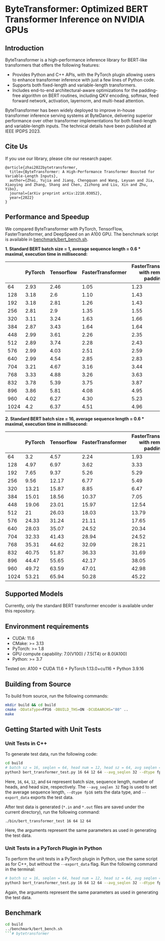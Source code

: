# ByteTransformer: Optimized BERT Transformer Inference on NVIDIA GPUs

## Introduction

ByteTransformer is a high-performance inference library for BERT-like transformers that offers the following features:

* Provides Python and C++ APIs, with the PyTorch plugin allowing users to enhance transformer inference with just a few lines of Python code.
* Supports both fixed-length and variable-length transformers.
* Includes end-to-end architectural-aware optimizations for the padding-free algorithm on BERT routines, including QKV encoding, softmax, feed forward network, activation, layernorm, and multi-head attention.

ByteTransformer has been widely deployed to improve in-house transformer inference serving systems at ByteDance, delivering superior performance over other transformer implementations for both fixed-length and variable-length inputs. The technical details have been published at IEEE IPDPS 2023.

## Cite Us

If you use our library, please cite our research paper.

```
@article{zhai2022bytetransformer,
  title={ByteTransformer: A High-Performance Transformer Boosted for Variable-Length Inputs},
  author={Zhai, Yujia and Jiang, Chengquan and Wang, Leyuan and Jia, Xiaoying and Zhang, Shang and Chen, Zizhong and Liu, Xin and Zhu, Yibo},
  journal={arXiv preprint arXiv:2210.03052},
  year={2022}
}
```

## Performance and Speedup

We compared ByteTransformer with PyTorch, TensorFlow, FasterTransformer, and DeepSpeed on an A100 GPU. The benchmark script is available in [benchmark/bert_bench.sh](https://github.com/bytedance/ByteTransformer/blob/main/benchmark/bert_bench.sh).

**1. Standard BERT batch size = 1, average sequence length = 0.6 * maximal, execution time in millisecond:**

|      | PyTorch | Tensorflow | FasterTransformer | FasterTransformer with remove padding | DeepSpeed | ByteTransformer |
|------|-------------|----------------|-------------------|---------------------------------------|---------------------|-----------------|
| 64   | 2.93        | 2.46           | 1.05              | 1.23                                  | 1.17                | 0.90            |
| 128  | 3.18        | 2.6            | 1.10              | 1.43                                  | 1.28                | 0.97            |
| 192  | 3.18        | 2.81           | 1.26              | 1.43                                  | 1.40                | 1.36            |
| 256  | 2.81        | 2.9            | 1.35              | 1.55                                  | 1.51                | 1.43            |
| 320  | 3.11        | 3.24           | 1.63              | 1.66                                  | 1.84                | 1.69            |
| 384  | 2.87        | 3.43           | 1.64              | 1.64                                  | 1.95                | 1.72            |
| 448  | 2.99        | 3.61           | 2.26              | 2.35                                  | 2.23                | 1.86            |
| 512  | 2.89        | 3.74           | 2.28              | 2.43                                  | 2.37                | 2.00            |
| 576  | 2.99        | 4.03           | 2.51              | 2.59                                  | 2.70                | 2.19            |
| 640  | 2.99        | 4.54           | 2.85              | 2.83                                  | 3.17                | 2.23            |
| 704  | 3.21        | 4.67           | 3.16              | 3.44                                  | 3.32                | 2.47            |
| 768  | 3.33        | 4.88           | 3.26              | 3.63                                  | 3.46                | 2.51            |
| 832  | 3.78        | 5.39           | 3.75              | 3.87                                  | 3.97                | 2.80            |
| 896  | 3.86        | 5.81           | 4.08              | 4.95                                  | 4.37                | 2.86            |
| 960  | 4.02        | 6.27           | 4.30              | 5.23                                  | 4.66                | 3.12            |
| 1024 | 4.2         | 6.37           | 4.51              | 4.96                                  | 4.86                | 3.16            |


**2. Standard BERT batch size = 16, average sequence length = 0.6 * maximal, execution time in millisecond:**

|      | PyTorch | Tensorflow | FasterTransformer | FasterTransformer with remove padding | DeepSpeed | ByteTransformer |
|------|-------------|----------------|-------------------|---------------------------------------|---------------------|-----------------|
| 64   | 3.2         | 4.57           | 2.24              | 1.93                                  | 2.81                | 2.09            |
| 128  | 4.97        | 6.97           | 3.62              | 3.33                                  | 4.54                | 3.18            |
| 192  | 7.65        | 9.37           | 5.26              | 5.29                                  | 6.68                | 5.08            |
| 256  | 9.56        | 12.17          | 6.77              | 5.49                                  | 9.03                | 6.85            |
| 320  | 13.21       | 15.87          | 8.85              | 6.47                                  | 12.81               | 7.49            |
| 384  | 15.01       | 18.56          | 10.37             | 7.05                                  | 15.19               | 8.44            |
| 448  | 19.06       | 23.01          | 15.97             | 12.54                                 | 18.83               | 8.89            |
| 512  | 21          | 26.03          | 18.03             | 13.79                                 | 21.55               | 9.22            |
| 576  | 24.33       | 31.24          | 21.11             | 17.65                                 | 26.2                | 10.15           |
| 640  | 28.03       | 35.07          | 24.52             | 20.34                                 | 30.24               | 12.04           |
| 704  | 32.33       | 41.43          | 28.94             | 24.52                                 | 34.65               | 13.55           |
| 768  | 35.31       | 44.62          | 32.09             | 28.21                                 | 37.95               | 16.3            |
| 832  | 40.75       | 51.87          | 36.33             | 31.69                                 | 45.32               | 16.92           |
| 896  | 44.47       | 55.65          | 42.17             | 38.05                                 | 49.48               | 20.67           |
| 960  | 49.72       | 63.59          | 47.01             | 42.98                                 | 55.72               | 23.27           |
| 1024 | 53.21       | 65.94          | 50.28             | 45.22                                 | 59.96               | 24.70           |


## Supported Models

Currently, only the standard BERT transformer encoder is available under this repository.

## Environment requirements
* CUDA: 11.6
* CMake: >= 3.13
* PyTorch: >= 1.8
* GPU compute capability: 7.0(V100) / 7.5(T4) or 8.0(A100)
* Python: >= 3.7

Tested on: A100 + CUDA 11.6 + PyTorch 1.13.0+cu116 + Python 3.9.16

## Building from Source
To build from source, run the following commands:
```bash
mkdir build && cd build
cmake -DDataType=FP16 -DBUILD_THS=ON -DCUDAARCHS="80" ..
make
```

## Getting Started with Unit Tests
### Unit Tests in C++
To generate test data, run the following code:
```bash
cd build
# batch sz = 16, seqlen = 64, head num = 12, head sz = 64, avg seqlen = 32
python3 bert_transformer_test.py 16 64 12 64 --avg_seqlen 32 --dtype fp16 --export_data
```

Here, `16`, `64`, `12`, and `64` represent batch size, sequence length, number of heads, and head size, respectively. The `--avg_seqlen 32` flag is used to set the average sequence length, `--dtype fp16` sets the data type, and `--export_data` exports the test data.


After test data is generated (`*.in` and `*.out` files are saved under the current directory), run the following command:

```
./bin/bert_transformer_test 16 64 12 64
```

Here, the arguments represent the same parameters as used in generating the test data.

### Unit Tests in a PyTorch Plugin in Python

To perform the unit tests in a PyTorch plugin in Python, use the same script as for C++, but without the `--export_data` flag. Run the following command in the terminal:

```bash
# batch sz = 16, seqlen = 64, head num = 12, head sz = 64, avg seqlen = 32
python3 bert_transformer_test.py 16 64 12 64 --avg_seqlen 32 --dtype fp16
```

Again, the arguments represent the same parameters as used in generating the test data.

## Benchmark
```bash
cd build
../benchmark/bert_bench.sh
```# bytetransformer
